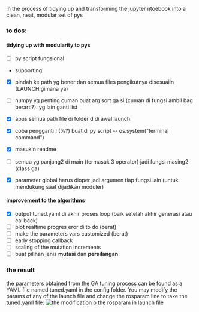 in the process of tidying up and transforming the jupyter ntoebook into a clean, neat, modular set of pys

### to dos: 

#### tidying up with modularity to pys 
- [ ] py script fungsional
- supporting:
- [x] pindah ke path yg bener dan semua files pengikutnya disesuaiin (LAUNCH gimana ya) 
- [ ] numpy yg penting cuman buat arg sort ga si (cuman di fungsi ambil bag berarti?). yg lain ganti list
- [x] apus semua path file di folder d di awal launch
- [x] coba pengganti ! (%?) buat di py script -- os.system("terminal command")
- [x] masukin readme
- [ ] semua yg panjang2 di main (termasuk 3 operator) jadi fungsi masing2 (class ga)
- [x] parameter global harus dioper jadi argumen tiap fungsi lain (untuk mendukung saat dijadikan moduler)


#### improvement to the algorithms
- [x] output tuned.yaml di akhir proses loop (baik setelah akhir generasi atau callback)
- [ ] plot realtime progres eror di to do (berat)
- [ ] make the parameters vars customized (berat)
- [ ] early stopping callback
- [ ] scaling of the mutation increments
- [ ] buat pilihan jenis **mutasi** dan **persilangan**

### the result
the parameters obtained from the GA tuning process can be found as a YAML file named tuned.yaml in the config folder. You may modify the params of any of the launch file and change the rosparam line to take the tuned.yaml file:
<rosparam command ="load" file="$(find localization_system)/config/tuned.yaml"/>
![the modification o the rosparam in launch file](https://github.com/[username]/[reponame]/blob/[branch]/image.jpg?raw=true)
